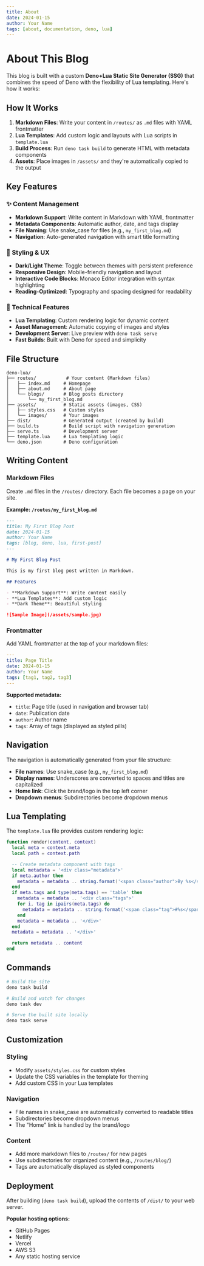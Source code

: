 ```yaml
---
title: About
date: 2024-01-15
author: Your Name
tags: [about, documentation, deno, lua]
---
```


# About This Blog

This blog is built with a custom **Deno+Lua Static Site Generator (SSG)** that combines the speed of Deno with the flexibility of Lua templating. Here's how it works:

## How It Works

1. **Markdown Files**: Write your content in `/routes/` as `.md` files with YAML frontmatter
2. **Lua Templates**: Add custom logic and layouts with Lua scripts in `template.lua`
3. **Build Process**: Run `deno task build` to generate HTML with metadata components
4. **Assets**: Place images in `/assets/` and they're automatically copied to the output

## Key Features

### ✨ Content Management

- **Markdown Support**: Write content in Markdown with YAML frontmatter
- **Metadata Components**: Automatic author, date, and tags display
- **File Naming**: Use snake_case for files (e.g., `my_first_blog.md`)
- **Navigation**: Auto-generated navigation with smart title formatting

### 🎨 Styling & UX

- **Dark/Light Theme**: Toggle between themes with persistent preference
- **Responsive Design**: Mobile-friendly navigation and layout
- **Interactive Code Blocks**: Monaco Editor integration with syntax highlighting
- **Reading-Optimized**: Typography and spacing designed for readability

### 🔧 Technical Features

- **Lua Templating**: Custom rendering logic for dynamic content
- **Asset Management**: Automatic copying of images and styles
- **Development Server**: Live preview with `deno task serve`
- **Fast Builds**: Built with Deno for speed and simplicity

## File Structure

```
deno-lua/
├── routes/           # Your content (Markdown files)
│   ├── index.md     # Homepage
│   ├── about.md     # About page
│   └── blogs/       # Blog posts directory
│       └── my_first_blog.md
├── assets/          # Static assets (images, CSS)
│   ├── styles.css   # Custom styles
│   └── images/      # Your images
├── dist/            # Generated output (created by build)
├── build.ts         # Build script with navigation generation
├── serve.ts         # Development server
├── template.lua     # Lua templating logic
└── deno.json        # Deno configuration
```

## Writing Content

### Markdown Files

Create `.md` files in the `/routes/` directory. Each file becomes a page on your site.

**Example: `/routes/my_first_blog.md`**

```markdown
---
title: My First Blog Post
date: 2024-01-15
author: Your Name
tags: [blog, deno, lua, first-post]
---

# My First Blog Post

This is my first blog post written in Markdown.

## Features

- **Markdown Support**: Write content easily
- **Lua Templates**: Add custom logic
- **Dark Theme**: Beautiful styling

![Sample Image](/assets/sample.jpg)
```

### Frontmatter

Add YAML frontmatter at the top of your markdown files:

```yaml
---
title: Page Title
date: 2024-01-15
author: Your Name
tags: [tag1, tag2, tag3]
---
```

**Supported metadata:**

- `title`: Page title (used in navigation and browser tab)
- `date`: Publication date
- `author`: Author name
- `tags`: Array of tags (displayed as styled pills)

## Navigation

The navigation is automatically generated from your file structure:

- **File names**: Use snake_case (e.g., `my_first_blog.md`)
- **Display names**: Underscores are converted to spaces and titles are capitalized
- **Home link**: Click the brand/logo in the top left corner
- **Dropdown menus**: Subdirectories become dropdown menus

## Lua Templating

The `template.lua` file provides custom rendering logic:

```lua
function render(content, context)
  local meta = context.meta
  local path = context.path

  -- Create metadata component with tags
  local metadata = '<div class="metadata">'
  if meta.author then
    metadata = metadata .. string.format('<span class="author">By %s</span>', meta.author)
  end
  if meta.tags and type(meta.tags) == 'table' then
    metadata = metadata .. '<div class="tags">'
    for i, tag in ipairs(meta.tags) do
      metadata = metadata .. string.format('<span class="tag">#%s</span>', tag)
    end
    metadata = metadata .. '</div>'
  end
  metadata = metadata .. '</div>'

  return metadata .. content
end
```

## Commands

```bash
# Build the site
deno task build

# Build and watch for changes
deno task dev

# Serve the built site locally
deno task serve
```

## Customization

### Styling

- Modify `assets/styles.css` for custom styles
- Update the CSS variables in the template for theming
- Add custom CSS in your Lua templates

### Navigation

- File names in snake_case are automatically converted to readable titles
- Subdirectories become dropdown menus
- The "Home" link is handled by the brand/logo

### Content

- Add more markdown files to `/routes/` for new pages
- Use subdirectories for organized content (e.g., `/routes/blog/`)
- Tags are automatically displayed as styled components

## Deployment

After building (`deno task build`), upload the contents of `/dist/` to your web server.

**Popular hosting options:**

- GitHub Pages
- Netlify
- Vercel
- AWS S3
- Any static hosting service
